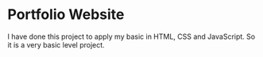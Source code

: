 
# Portfolio Website

I have done this project to apply my basic in HTML, CSS and JavaScript. So it is a very basic level project.

